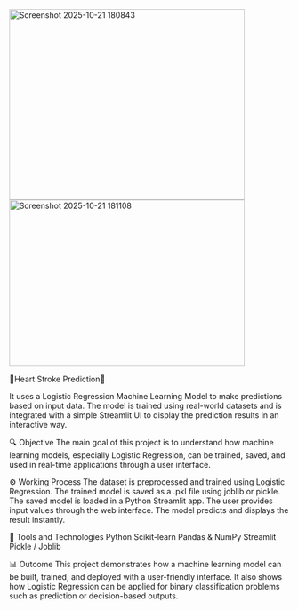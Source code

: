 
<img width="423" height="343" alt="Screenshot 2025-10-21 180843" src="https://github.com/user-attachments/assets/b8821062-96e3-4a67-8bf5-02cdc4907a69" />
<img width="423" height="300" alt="Screenshot 2025-10-21 181108" src="https://github.com/user-attachments/assets/13274679-711b-4768-9a0d-9279866b76c1" />

💓Heart Stroke Prediction💓

It uses a Logistic Regression Machine Learning Model to make predictions based on input data.
The model is trained using real-world datasets and is integrated with a simple Streamlit UI to display the prediction results in an interactive way.

🔍 Objective
The main goal of this project is to understand how machine learning models, especially Logistic Regression, can be trained, saved, and used in real-time applications through a user interface.

⚙️ Working Process
The dataset is preprocessed and trained using Logistic Regression.
The trained model is saved as a .pkl file using joblib or pickle.
The saved model is loaded in a Python Streamlit app.
The user provides input values through the web interface.
The model predicts and displays the result instantly.

🧩 Tools and Technologies
Python
Scikit-learn
Pandas & NumPy
Streamlit
Pickle / Joblib

📊 Outcome
This project demonstrates how a machine learning model can be built, trained, and deployed with a user-friendly interface.
It also shows how Logistic Regression can be applied for binary classification problems such as prediction or decision-based outputs.
